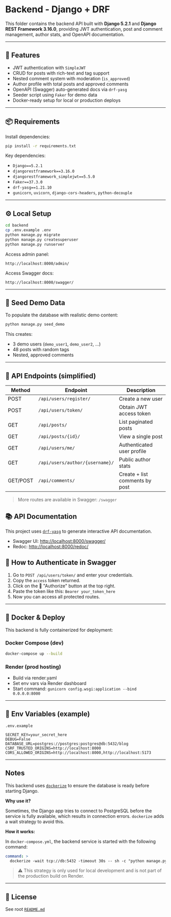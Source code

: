# Backend - Django + DRF

This folder contains the backend API built with **Django 5.2.1** and **Django REST Framework 3.16.0**, providing JWT authentication, post and comment management, author stats, and OpenAPI documentation.

---

## 🚀 Features

- JWT authentication with `SimpleJWT`
- CRUD for posts with rich-text and tag support
- Nested comment system with moderation (`is_approved`)
- Author profile with total posts and approved comments
- OpenAPI (Swagger) auto-generated docs via `drf-yasg`
- Seeder script using `Faker` for demo data
- Docker-ready setup for local or production deploys

---

## 📦 Requirements

Install dependencies:

```bash
pip install -r requirements.txt
```

Key dependencies:

- `Django==5.2.1`
- `djangorestframework==3.16.0`
- `djangorestframework_simplejwt==5.5.0`
- `Faker==37.3.0`
- `drf-yasg==1.21.10`
- `gunicorn`, `uvicorn`, `django-cors-headers`, `python-decouple`

---

## ⚙️ Local Setup

```bash
cd backend
cp .env.example .env
python manage.py migrate
python manage.py createsuperuser
python manage.py runserver
```

Access admin panel:

```
http://localhost:8000/admin/
```

Access Swagger docs:

```
http://localhost:8000/swagger/
```

---

## 🧪 Seed Demo Data

To populate the database with realistic demo content:

```bash
python manage.py seed_demo
```

This creates:

- 3 demo users (`demo_user1`, `demo_user2`, ...)
- 48 posts with random tags
- Nested, approved comments

---

## 📁 API Endpoints (simplified)

| Method   | Endpoint                        | Description                    |
| -------- | ------------------------------- | ------------------------------ |
| POST     | `/api/users/register/`          | Create a new user              |
| POST     | `/api/users/token/`             | Obtain JWT access token        |
| GET      | `/api/posts/`                   | List paginated posts           |
| GET      | `/api/posts/{id}/`              | View a single post             |
| GET      | `/api/users/me/`                | Authenticated user profile     |
| GET      | `/api/users/author/{username}/` | Public author stats            |
| GET/POST | `/api/comments/`                | Create + list comments by post |

> More routes are available in Swagger: `/swagger`

## 📚 API Documentation

This project uses [`drf-yasg`](https://github.com/axnsan12/drf-yasg) to generate interactive API documentation.

- Swagger UI: [http://localhost:8000/swagger/](http://localhost:8000/swagger/)
- Redoc: [http://localhost:8000/redoc/](http://localhost:8000/redoc/)

## 🔐 How to Authenticate in Swagger

1. Go to `POST /api/users/token/` and enter your credentials.
2. Copy the `access` token returned.
3. Click on the 🔐 "Authorize" button at the top right.
4. Paste the token like this: `Bearer your_token_here`
5. Now you can access all protected routes.

---

## 🐳 Docker & Deploy

This backend is fully containerized for deployment:

### Docker Compose (dev)

```bash
docker-compose up --build
```

### Render (prod hosting)

- Build via render.yaml
- Set env vars via Render dashboard
- Start command: `gunicorn config.wsgi:application --bind 0.0.0.0:8000`

---

## 🔐 Env Variables (example)

`.env.example`

```
SECRET_KEY=your_secret_here
DEBUG=False
DATABASE_URL=postgres://postgres:postgres@db:5432/blog
CSRF_TRUSTED_ORIGINS=http://localhost:8000
CORS_ALLOWED_ORIGINS=http://localhost:8000,http://localhost:5173
```

---

## Notes

This backend uses [`dockerize`](https://github.com/jwilder/dockerize) to ensure the database is ready before starting Django.

**Why use it?**

Sometimes, the Django app tries to connect to PostgreSQL before the service is fully available, which results in connection errors. `dockerize` adds a wait strategy to avoid this.

**How it works:**

In `docker-compose.yml`, the backend service is started with the following command:

```yaml
command: >
  dockerize -wait tcp://db:5432 -timeout 30s -- sh -c "python manage.py migrate && python manage.py runserver 0.0.0.0:8000"
```

> ⚠️ This strategy is only used for local development and is not part of the production build on Render.

---

## 📄 License

See root [`README.md`](../README.md)
